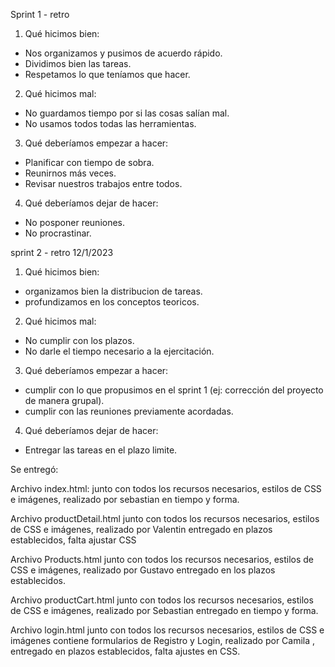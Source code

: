 Sprint 1 - retro
1. Qué hicimos bien:

- Nos organizamos y pusimos de acuerdo rápido.
- Dividimos bien las tareas.
- Respetamos lo que teníamos que hacer.

2. Qué hicimos mal:

- No guardamos tiempo por si las cosas salían mal.
- No usamos todos todas las herramientas.

3. Qué deberíamos empezar a hacer:

- Planificar con tiempo de sobra.
- Reunirnos más veces.
- Revisar nuestros trabajos entre todos.

4. Qué deberíamos dejar de hacer:

- No posponer reuniones.
- No procrastinar. 

sprint 2 - retro 12/1/2023 

1. Qué hicimos bien:

- organizamos bien la distribucion de tareas.
- profundizamos en los conceptos teoricos. 

2. Qué hicimos mal:

- No cumplir con los plazos.
- No darle el tiempo necesario a la ejercitación. 

3. Qué deberíamos empezar a hacer:

- cumplir con lo que propusimos en el sprint 1 (ej: corrección del proyecto de manera grupal).
- cumplir con las reuniones previamente acordadas. 

4. Qué deberíamos dejar de hacer:

- Entregar las tareas en el plazo limite. 

Se entregó: 

Archivo index.html: junto con todos los recursos necesarios, estilos de CSS e
imágenes, realizado por sebastian en tiempo y forma. 

Archivo productDetail.html junto con todos los recursos
necesarios, estilos de CSS e imágenes, realizado por Valentin entregado en plazos establecidos, falta ajustar CSS 

Archivo Products.html junto con todos los recursos necesarios, estilos de CSS e imágenes, realizado por Gustavo entregado en los plazos establecidos. 

Archivo productCart.html junto con todos los recursos
necesarios, estilos de CSS e imágenes, realizado por Sebastian entregado en tiempo y forma. 

Archivo login.html junto con todos los recursos necesarios,
estilos de CSS e imágenes contiene formularios de Registro y Login, realizado por Camila , entregado en plazos establecidos, falta ajustes en CSS. 




